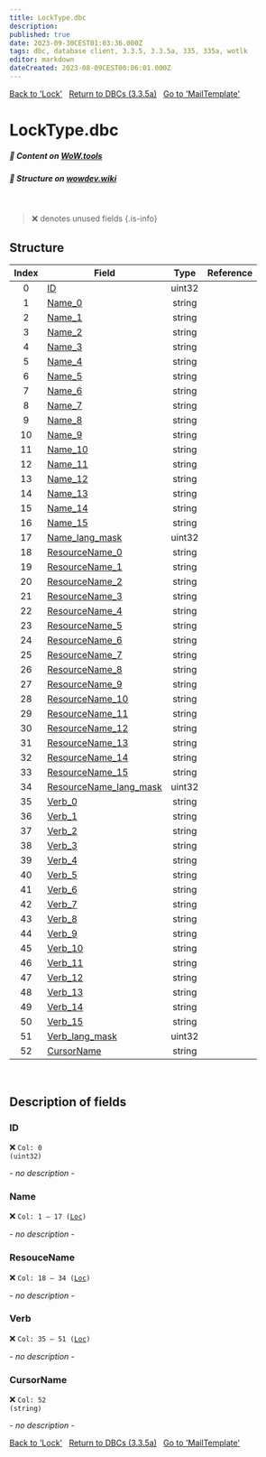 ```yaml
---
title: LockType.dbc
description:
published: true
date: 2023-09-30CEST01:03:36.000Z
tags: dbc, database client, 3.3.5, 3.3.5a, 335, 335a, wotlk
editor: markdown
dateCreated: 2023-08-09CEST00:06:01.000Z
---
```

<a href="https://trinitycore.info/files/DBC/335/lock" class="mt-5 v-btn v-btn--depressed v-btn--flat v-btn--outlined theme--light v-size--default darkblue--text text--lighten-3"><span class="v-btn__content"><i aria-hidden="true" class="v-icon notranslate v-icon--left mdi mdi-arrow-left theme--light"></i><span>Back to 'Lock'</span></span></a>&nbsp;&nbsp;&nbsp;<a href="https://trinitycore.info/files/DBC/335/DBC" class="mt-5 v-btn v-btn--depressed v-btn--flat v-btn--outlined theme--light v-size--default darkblue--text text--lighten-3"><span class="v-btn__content"><i aria-hidden="true" class="v-icon notranslate v-icon--left mdi mdi-home-outline theme--light"></i><span>Return to DBCs (3.3.5a)</span></span></a>&nbsp;&nbsp;&nbsp;<a href="https://trinitycore.info/files/DBC/335/mailtemplate" class="mt-5 v-btn v-btn--depressed v-btn--flat v-btn--outlined theme--light v-size--default darkblue--text text--lighten-3"><span class="v-btn__content"><span>Go to 'MailTemplate'</span><i aria-hidden="true" class="v-icon notranslate v-icon--right mdi mdi-arrow-right theme--light"></i></span></a>

# LockType.dbc
##### :open_book: Content on [WoW.tools](https://wow.tools/dbc/?dbc=locktype&build=3.3.5.12340)
##### :pencil: Structure on [wowdev.wiki](https://wowdev.wiki/DB/LockType)
&nbsp;

> :x: denotes unused fields
{.is-info}


## Structure

| Index | Field | Type | Reference |
| :---: | --- | :---: | --- |
| 0 | [ID](#id-alt) | uint32 |  |
| 1 | [Name_0](#name-alt) | string |  |
| 2 | [Name_1](#name-alt) | string |  |
| 3 | [Name_2](#name-alt) | string |  |
| 4 | [Name_3](#name-alt) | string |  |
| 5 | [Name_4](#name-alt) | string |  |
| 6 | [Name_5](#name-alt) | string |  |
| 7 | [Name_6](#name-alt) | string |  |
| 8 | [Name_7](#name-alt) | string |  |
| 9 | [Name_8](#name-alt) | string |  |
| 10 | [Name_9](#name-alt) | string |  |
| 11 | [Name_10](#name-alt) | string |  |
| 12 | [Name_11](#name-alt) | string |  |
| 13 | [Name_12](#name-alt) | string |  |
| 14 | [Name_13](#name-alt) | string |  |
| 15 | [Name_14](#name-alt) | string |  |
| 16 | [Name_15](#name-alt) | string |  |
| 17 | [Name_lang_mask](#name-alt) | uint32 |  |
| 18 | [ResourceName_0](#resourcename) | string |  |
| 19 | [ResourceName_1](#resourcename) | string |  |
| 20 | [ResourceName_2](#resourcename) | string |  |
| 21 | [ResourceName_3](#resourcename) | string |  |
| 22 | [ResourceName_4](#resourcename) | string |  |
| 23 | [ResourceName_5](#resourcename) | string |  |
| 24 | [ResourceName_6](#resourcename) | string |  |
| 25 | [ResourceName_7](#resourcename) | string |  |
| 26 | [ResourceName_8](#resourcename) | string |  |
| 27 | [ResourceName_9](#resourcename) | string |  |
| 28 | [ResourceName_10](#resourcename) | string |  |
| 29 | [ResourceName_11](#resourcename) | string |  |
| 30 | [ResourceName_12](#resourcename) | string |  |
| 31 | [ResourceName_13](#resourcename) | string |  |
| 32 | [ResourceName_14](#resourcename) | string |  |
| 33 | [ResourceName_15](#resourcename) | string |  |
| 34 | [ResourceName_lang_mask](#resourcename) | uint32 |  |
| 35 | [Verb_0](#verb) | string |  |
| 36 | [Verb_1](#verb) | string |  |
| 37 | [Verb_2](#verb) | string |  |
| 38 | [Verb_3](#verb) | string |  |
| 39 | [Verb_4](#verb) | string |  |
| 40 | [Verb_5](#verb) | string |  |
| 41 | [Verb_6](#verb) | string |  |
| 42 | [Verb_7](#verb) | string |  |
| 43 | [Verb_8](#verb) | string |  |
| 44 | [Verb_9](#verb) | string |  |
| 45 | [Verb_10](#verb) | string |  |
| 46 | [Verb_11](#verb) | string |  |
| 47 | [Verb_12](#verb) | string |  |
| 48 | [Verb_13](#verb) | string |  |
| 49 | [Verb_14](#verb) | string |  |
| 50 | [Verb_15](#verb) | string |  |
| 51 | [Verb_lang_mask](#verb) | uint32 |  |
| 52 | [CursorName](#cursorname) | string |  |
&nbsp;
## Description of fields

### ID <!-- {#id-alt} -->
:x: <code>Col: 0 (uint32)</code>

*- no description -*
&nbsp;

### Name <!-- {#name-alt} -->
:x: <code>Col: 1 &ndash; 17 ([Loc](/how-to/localization))</code>

*- no description -*
&nbsp;

### ResouceName
:x: <code>Col: 18 &ndash; 34 ([Loc](/how-to/localization))</code>

*- no description -*
&nbsp;

### Verb
:x: <code>Col: 35 &ndash; 51 ([Loc](/how-to/localization))</code>

*- no description -*
&nbsp;

### CursorName
:x: <code>Col: 52 (string)</code>

*- no description -*
&nbsp;

<a href="https://trinitycore.info/files/DBC/335/lock" class="mt-5 v-btn v-btn--depressed v-btn--flat v-btn--outlined theme--light v-size--default darkblue--text text--lighten-3"><span class="v-btn__content"><i aria-hidden="true" class="v-icon notranslate v-icon--left mdi mdi-arrow-left theme--light"></i><span>Back to 'Lock'</span></span></a>&nbsp;&nbsp;&nbsp;<a href="https://trinitycore.info/files/DBC/335/DBC" class="mt-5 v-btn v-btn--depressed v-btn--flat v-btn--outlined theme--light v-size--default darkblue--text text--lighten-3"><span class="v-btn__content"><i aria-hidden="true" class="v-icon notranslate v-icon--left mdi mdi-home-outline theme--light"></i><span>Return to DBCs (3.3.5a)</span></span></a>&nbsp;&nbsp;&nbsp;<a href="https://trinitycore.info/files/DBC/335/mailtemplate" class="mt-5 v-btn v-btn--depressed v-btn--flat v-btn--outlined theme--light v-size--default darkblue--text text--lighten-3"><span class="v-btn__content"><span>Go to 'MailTemplate'</span><i aria-hidden="true" class="v-icon notranslate v-icon--right mdi mdi-arrow-right theme--light"></i></span></a>
